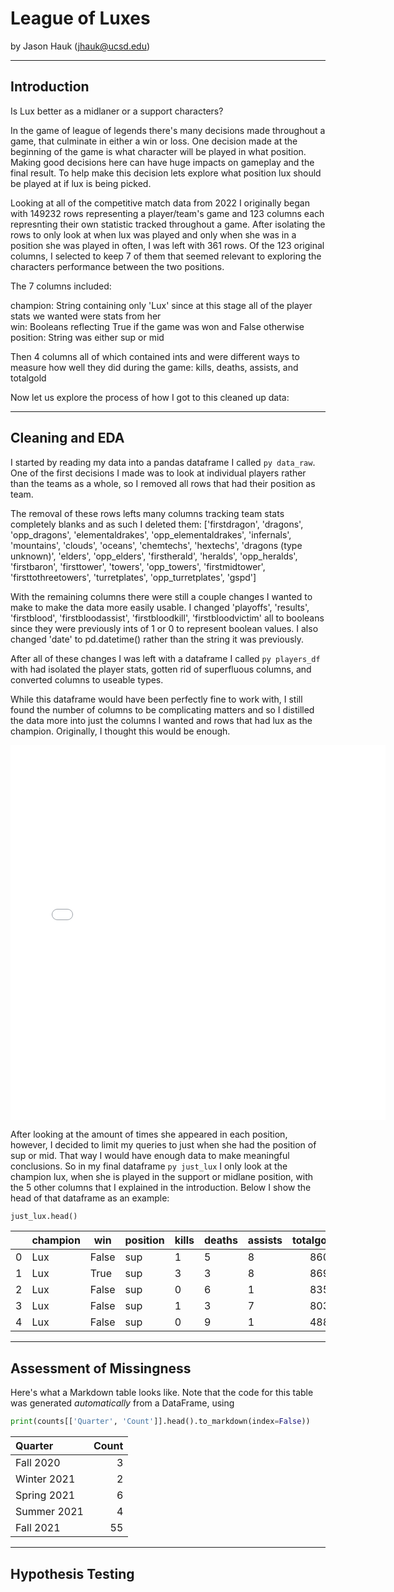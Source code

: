 
# League of Luxes

by Jason Hauk (jhauk@ucsd.edu)

---

## Introduction

Is Lux better as a midlaner or a support characters?

In the game of league of legends there's many decisions made throughout a game, that culminate in either a win or loss. One decision made at the beginning of the game is what character will be played in what position. Making good decisions here can have huge impacts on gameplay and the final result. To help make this decision lets explore what position lux should be played at if lux is being picked.

Looking at all of the competitive match data from 2022 I originally began with 149232 rows representing a player/team's game and 123 columns each represnting their own statistic tracked throughout a game. After isolating the rows to only look at when lux was played and only when she was in a position she was played in often, I was left with 361 rows. Of the 123 original columns, I selected to keep 7 of them that seemed relevant to exploring the characters performance between the two positions.

The 7 columns included:

champion: String containing only 'Lux' since at this stage all of the player stats we wanted were stats from her<br>win: Booleans reflecting True if the game was won and False otherwise<br>position: String was either sup or mid

Then 4 columns all of which contained ints and were different ways to measure how well they did during the game:
kills, deaths, assists, and totalgold

Now let us explore the process of how I got to this cleaned up data:

---

## Cleaning and EDA

I started by reading my data into a pandas dataframe I called ```py data_raw```. One of the first decisions I made was to look at individual players rather than the teams as a whole, so I removed all rows that had their position as team.

The removal of these rows lefts many columns tracking team stats completely blanks and as such I deleted them:
['firstdragon', 'dragons', 'opp_dragons', 'elementaldrakes', 'opp_elementaldrakes', 'infernals', 
'mountains', 'clouds', 'oceans', 'chemtechs', 'hextechs', 'dragons (type unknown)', 'elders',
'opp_elders', 'firstherald', 'heralds', 'opp_heralds', 'firstbaron', 'firsttower', 'towers',
'opp_towers', 'firstmidtower', 'firsttothreetowers', 'turretplates', 'opp_turretplates', 'gspd']

With the remaining columns there were still a couple changes I wanted to make to make the data more easily usable.
I changed 'playoffs', 'results', 'firstblood', 'firstbloodassist', 'firstbloodkill', 'firstbloodvictim' all to booleans
since they were previously ints of 1 or 0 to represent boolean values. I also changed 'date' to pd.datetime() rather than
the string it was previously.

After all of these changes I was left with a dataframe I called ```py players_df``` with had isolated the player stats, gotten rid of superfluous
columns, and converted columns to useable types.

While this dataframe would have been perfectly fine to work with, I still found the number of columns to be complicating matters and so I distilled the data more into just the columns I wanted and rows that had lux as the champion. Originally, I thought this would be enough.

<iframe src="assets/lux_all_pos.html" width=600 height=600 frameBorder=0></iframe>

After looking at the amount of times she appeared in each position, however, I decided to limit my queries to just when she had the position of sup or mid. That way I would have enough data to make meaningful conclusions. So in my final dataframe ```py just_lux``` I only look at the champion lux, when she is played in the support or midlane position, with the 5 other columns that I explained in the introduction. Below I show the head of that dataframe as an example:

```py
just_lux.head()
```

|   | champion |  win  |  position | kills | deaths | assists | totalgold  |
|:--|----------|-------|-----------|-------|--------|---------|-----------:|  
| 0 |   Lux    | False |     sup   |   1   |    5   |     8   |    8609    |
| 1 |   Lux    | True  |     sup   |   3   |    3   |     8   |    8698    |
| 2 |   Lux    | False |     sup   |   0   |    6   |     1   |    8358    |
| 3 |   Lux    | False |     sup   |   1   |    3   |     7   |    8034    |
| 4 |   Lux    | False |     sup   |   0   |    9   |     1   |    4889    |

---

## Assessment of Missingness

Here's what a Markdown table looks like. Note that the code for this table was generated _automatically_ from a DataFrame, using

```py
print(counts[['Quarter', 'Count']].head().to_markdown(index=False))
```

| Quarter     |   Count |
|:------------|--------:|
| Fall 2020   |       3 |
| Winter 2021 |       2 |
| Spring 2021 |       6 |
| Summer 2021 |       4 |
| Fall 2021   |      55 |

---

## Hypothesis Testing
